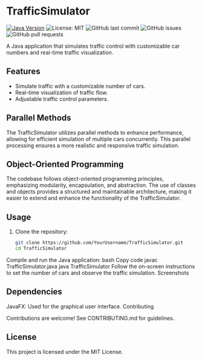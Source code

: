 # TrafficSimulator

[![Java Version](https://img.shields.io/badge/Java-11-blue.svg)](https://www.oracle.com/java/technologies/javase-jdk11-downloads.html)
![License: MIT](https://img.shields.io/badge/License-MIT-yellow.svg)
![GitHub last commit](https://img.shields.io/github/last-commit/TakNud/SCE--Cinema)
![GitHub issues](https://img.shields.io/github/issues/TakNud/SCE--Cinema)
![GitHub pull requests](https://img.shields.io/github/issues-pr/TakNud/SCE--Cinema)


A Java application that simulates traffic control with customizable car numbers and real-time traffic visualization.

## Features

- Simulate traffic with a customizable number of cars.
- Real-time visualization of traffic flow.
- Adjustable traffic control parameters.

## Parallel Methods

The TrafficSimulator utilizes parallel methods to enhance performance, allowing for efficient simulation of multiple cars concurrently. This parallel processing ensures a more realistic and responsive traffic simulation.

## Object-Oriented Programming

The codebase follows object-oriented programming principles, emphasizing modularity, encapsulation, and abstraction. The use of classes and objects provides a structured and maintainable architecture, making it easier to extend and enhance the functionality of the TrafficSimulator.

## Usage

1. Clone the repository:

   ```bash
   git clone https://github.com/YourUsername/TrafficSimulator.git
   cd TrafficSimulator
Compile and run the Java application:
bash
Copy code
javac TrafficSimulator.java
java TrafficSimulator
Follow the on-screen instructions to set the number of cars and observe the traffic simulation.
Screenshots


## Dependencies

JavaFX: Used for the graphical user interface.
Contributing

Contributions are welcome! See CONTRIBUTING.md for guidelines.

## License

This project is licensed under the MIT License.


